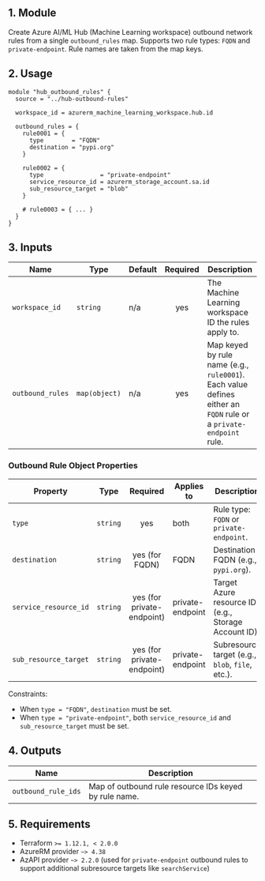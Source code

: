 ## 1. Module
Create Azure AI/ML Hub (Machine Learning workspace) outbound network rules from a single `outbound_rules` map. Supports two rule types: `FQDN` and `private-endpoint`. Rule names are taken from the map keys.

## 2. Usage
```hcl
module "hub_outbound_rules" {
  source = "../hub-outbound-rules"

  workspace_id = azurerm_machine_learning_workspace.hub.id

  outbound_rules = {
    rule0001 = {
      type        = "FQDN"
      destination = "pypi.org"
    }

    rule0002 = {
      type                = "private-endpoint"
      service_resource_id = azurerm_storage_account.sa.id
      sub_resource_target = "blob"
    }

    # rule0003 = { ... }
  }
}
```

## 3. Inputs
| Name | Type | Default | Required | Description |
|------|------|---------|:--------:|-------------|
| `workspace_id` | `string` | n/a | yes | The Machine Learning workspace ID the rules apply to. |
| `outbound_rules` | `map(object)` | n/a | yes | Map keyed by rule name (e.g., `rule0001`). Each value defines either an `FQDN` rule or a `private-endpoint` rule. |

### Outbound Rule Object Properties
| Property | Type | Required | Applies to | Description |
|----------|------|:--------:|-----------|-------------|
| `type` | `string` | yes | both | Rule type: `FQDN` or `private-endpoint`. |
| `destination` | `string` | yes (for FQDN) | FQDN | Destination FQDN (e.g., `pypi.org`). |
| `service_resource_id` | `string` | yes (for private-endpoint) | private-endpoint | Target Azure resource ID (e.g., Storage Account ID). |
| `sub_resource_target` | `string` | yes (for private-endpoint) | private-endpoint | Subresource target (e.g., `blob`, `file`, etc.). |

Constraints:
- When `type = "FQDN"`, `destination` must be set.
- When `type = "private-endpoint"`, both `service_resource_id` and `sub_resource_target` must be set.

## 4. Outputs
| Name | Description |
|------|-------------|
| `outbound_rule_ids` | Map of outbound rule resource IDs keyed by rule name. |

## 5. Requirements
- Terraform `>= 1.12.1, < 2.0.0`
- AzureRM provider `~> 4.38`
- AzAPI provider `~> 2.2.0` (used for `private-endpoint` outbound rules to support additional subresource targets like `searchService`)



